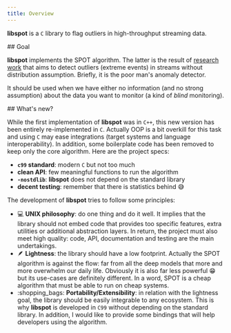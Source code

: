 ```yaml
---
title: Overview
---
```


**libspot** is a `C` library to flag outliers in high-throughput streaming data.

## Goal

**libspot** implements the SPOT algorithm. The latter is the result of [research work](60_about.md) that aims to detect outliers (extreme events) in streams without distribution assumption. Briefly, it is the poor man's anomaly detector.

It should be used when we have either no information (and no strong assumption) about the data you want to monitor (a kind of _blind_ monitoring).

## What's new?

While the first implementation of **libspot** was in `C++`, this new version has been entirely re-implemented in `C`. Actually OOP is a bit overkill for this task and using `C` may ease integrations (target systems and language interoperability). In addition, some boilerplate code has been removed to keep only the core algorithm. Here are the project specs:

- **`c99` standard**: modern `C` but not too much
- **clean API**: few meaningful functions to run the algorithm
- **`-nostdlib`**: **libspot** does not depend on the standard library
- **decent testing**: remember that there is statistics behind :sweat_smile:

The development of **libspot** tries to follow some principles:

- :computer: **UNIX philosophy**: do one thing and do it well. It implies that the library should not embed code that provides too specific features, extra utilities or additional abstraction layers. In return, the project must also meet high quality: code, API, documentation and testing are the main undertakings.
- :feather: **Lightness**: the library should have a low footprint. Actually the SPOT algorithm is against the flow: far from all the deep models that more and more overwhelm our daily life. Obviously it is also far less powerful :grin: but its use-cases are definitely different. In a word, SPOT is a cheap algorithm that must be able to run on cheap systems.
- :shopping_bags: **Portability/Extensibility**: in relation with the lightness goal, the library should be easily integrable to any ecosystem. This is why **libspot** is developed in `C99` without depending on the standard library. In addition, I would like to provide some bindings that will help developers using the algorithm.
